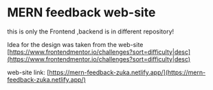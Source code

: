 # MERN feedback web-site 

this is only the Frontend ,backend is in different repository!

Idea for the design was taken from the web-site [https://www.frontendmentor.io/challenges?sort=difficulty|desc](https://www.frontendmentor.io/challenges?sort=difficulty|desc)

web-site link: [https://mern-feedback-zuka.netlify.app/](https://mern-feedback-zuka.netlify.app/)
